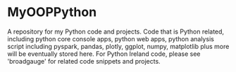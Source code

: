 # MyOOPPython
A repository for my Python code and projects. Code that is Python related, including python core console apps, python web apps, python analysis script including pyspark, pandas, plotly, ggplot, numpy, matplotlib plus more will be eventually stored here. For Python Ireland code, please see 'broadgauge' for related code snippets and projects.

